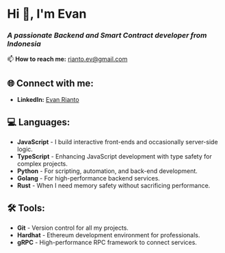 # Hi 👋, I'm Evan
### *A passionate Backend and Smart Contract developer from Indonesia*

📫 **How to reach me:** [rianto.ev@gmail.com](mailto:rianto.ev@gmail.com)

## 🌐 **Connect with me:**
- **LinkedIn:** [Evan Rianto](https://linkedin.com/in/evanrianto)

## 💻 **Languages:**
- **JavaScript** - I build interactive front-ends and occasionally server-side logic.
- **TypeScript** - Enhancing JavaScript development with type safety for complex projects.
- **Python** - For scripting, automation, and back-end development.
- **Golang** - For high-performance backend services.
- **Rust** - When I need memory safety without sacrificing performance.

## 🛠 **Tools:**
- **Git** - Version control for all my projects.
- **Hardhat** - Ethereum development environment for professionals.
- **gRPC** - High-performance RPC framework to connect services.
